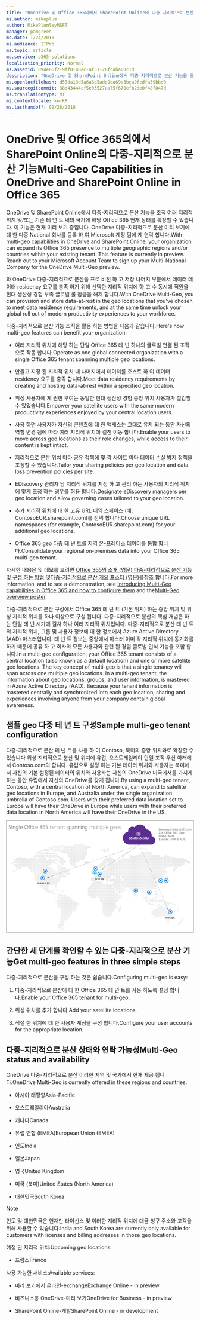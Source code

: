 ```yaml
---
title: "OneDrive 및 Office 365의에서 SharePoint Online의 다중-지리적으로 분산 기능"
ms.author: mikeplum
author: MikePlumleyMSFT
manager: pamgreen
ms.date: 1/24/2018
ms.audience: ITPro
ms.topic: article
ms.service: o365-solutions
localization_priority: Normal
ms.assetid: 094e86f2-9ff0-40ac-af31-28fcaba00c1d
description: "OneDrive 및 SharePoint Online에서 다중-지리적으로 분산 기능을 조직 여러 지리적 위치 및/또는 기존 테 넌 트 내의 국가에 해당 Office 365 현재 상태를 확장할 수 있습니다."
ms.openlocfilehash: d53da13d5a6a6d5add9da69a3bca9fcdfa39bbd0
ms.sourcegitcommit: 38d43444cf5e03527aa75f670efb2de0f48f847d
ms.translationtype: MT
ms.contentlocale: ko-KR
ms.lasthandoff: 02/28/2018
---
```

# <a name="multi-geo-capabilities-in-onedrive-and-sharepoint-online-in-office-365"></a><span data-ttu-id="2d850-103">OneDrive 및 Office 365의에서 SharePoint Online의 다중-지리적으로 분산 기능</span><span class="sxs-lookup"><span data-stu-id="2d850-103">Multi-Geo Capabilities in OneDrive and SharePoint Online in Office 365</span></span>

<span data-ttu-id="2d850-p101">OneDrive 및 SharePoint Online에서 다중-지리적으로 분산 기능을 조직 여러 지리적 위치 및/또는 기존 테 넌 트 내의 국가에 해당 Office 365 현재 상태를 확장할 수 있습니다. 이 기능은 현재 미리 보기 중입니다. OneDrive 다중-지리적으로 분산 미리 보기에 대 한 다중 National 회사를 등록 하 여 Microsoft 계정 팀에 게 연락 합니다.</span><span class="sxs-lookup"><span data-stu-id="2d850-p101">With multi-geo capabilities in OneDrive and SharePoint Online, your organization can expand its Office 365 presence to multiple geographic regions and/or countries within your existing tenant. This feature is currently in preview. Reach out to your Microsoft Account Team to sign up your Multi-National Company for the OneDrive Multi-Geo preview.</span></span>
  
<span data-ttu-id="2d850-107">와 OneDrive 다중-지리적으로 분산을 프로 비전 하 고 저장 나머지 부분에서 데이터 데이터 residency 요구를 충족 하기 위해 선택한 지리적 위치에 하 고 수 동시에 직원을 현대 생산성 경험 부족 글로벌 롤 잠금을 해제 합니다.</span><span class="sxs-lookup"><span data-stu-id="2d850-107">With OneDrive Multi-Geo, you can provision and store data-at-rest in the geo locations that you've chosen to meet data residency requirements, and at the same time unlock your global roll out of modern productivity experiences to your workforce.</span></span>
  
<span data-ttu-id="2d850-108">다중-지리적으로 분산 기능 조직을 활용 하는 방법을 다음과 같습니다.</span><span class="sxs-lookup"><span data-stu-id="2d850-108">Here's how multi-geo features can benefit your organization:</span></span>
  
- <span data-ttu-id="2d850-109">여러 지리적 위치에 해당 하는 단일 Office 365 테 넌 하나의 글로벌 연결 된 조직으로 작동 합니다.</span><span class="sxs-lookup"><span data-stu-id="2d850-109">Operate as one global connected organization with a single Office 365 tenant spanning multiple geo locations.</span></span>
    
- <span data-ttu-id="2d850-110">만들고 지정 된 지리적 위치 내 나머지에서 데이터를 호스트 하 여 데이터 residency 요구를 충족 합니다.</span><span class="sxs-lookup"><span data-stu-id="2d850-110">Meet data residency requirements by creating and hosting data-at-rest within a specified geo location.</span></span>
    
- <span data-ttu-id="2d850-111">위성 사용자에 게 권한 부여는 동일한 현대 생산성 경험 중앙 위치 사용자가 절감할 수 있었습니다.</span><span class="sxs-lookup"><span data-stu-id="2d850-111">Empower your satellite users with the same modern productivity experiences enjoyed by your central location users.</span></span>
    
- <span data-ttu-id="2d850-112">사용 하면 사용자가 자신의 콘텐츠에 대 한 액세스는 그대로 유지 되는 동안 자신의 역할 변경 됨에 따라 여러 지리적 위치에 걸친 이동 합니다.</span><span class="sxs-lookup"><span data-stu-id="2d850-112">Enable your users to move across geo locations as their role changes, while access to their content is kept intact.</span></span>
    
- <span data-ttu-id="2d850-113">지리적으로 분산 위치 마다 공유 정책에 및 각 사이트 마다 데이터 손실 방지 정책을 조정할 수 있습니다.</span><span class="sxs-lookup"><span data-stu-id="2d850-113">Tailor your sharing policies per geo location and data loss prevention policies per site.</span></span>
    
- <span data-ttu-id="2d850-114">EDiscovery 관리자 당 지리적 위치를 지정 하 고 관리 하는 사용자의 지리적 위치에 맞게 조정 하는 경우를 허용 합니다.</span><span class="sxs-lookup"><span data-stu-id="2d850-114">Designate eDiscovery managers per geo location and allow governing cases tailored to your geo location.</span></span>
    
- <span data-ttu-id="2d850-115">추가 지리적 위치에 대 한 고유 URL 네임 스페이스 (예: ContosoEUR.sharepoint.com)를 선택 합니다.</span><span class="sxs-lookup"><span data-stu-id="2d850-115">Choose unique URL namespaces (for example, ContosoEUR.sharepoint.com) for your additional geo locations.</span></span>
    
- <span data-ttu-id="2d850-116">Office 365 geo 다중 테 넌 트를 지역 온-프레미스 데이터를 통합 합니다.</span><span class="sxs-lookup"><span data-stu-id="2d850-116">Consolidate your regional on-premises data into your Office 365 multi-geo tenant.</span></span>
    
<span data-ttu-id="2d850-117">자세한 내용은 및 데모를 보려면 [Office 365의 소개 (영문) 다중-지리적으로 분산 기능 및 구성 하는 방법](https://youtu.be/3d9-Vt2fArk) 및[다중-지리적으로 분산 개요 포스터 (영문)를](https://technet.microsoft.com/library/dn782272.aspx)참조 합니다.</span><span class="sxs-lookup"><span data-stu-id="2d850-117">For more information, and to see a demonstration, see [Introducing Multi-Geo capabilities in Office 365 and how to configure them](https://youtu.be/3d9-Vt2fArk) and the[Multi-Geo overview poster](https://technet.microsoft.com/library/dn782272.aspx).</span></span>
  
<span data-ttu-id="2d850-p102">다중-지리적으로 분산 구성에서 Office 365 테 넌 트 (기본 위치) 하는 중앙 위치 및 위성 지리적 위치를 하나 이상으로 구성 됩니다. 다중-지리적으로 분산의 핵심 개념은 하는 단일 테 넌 시가에 걸쳐 하나 여러 지리적 위치입니다. 다중-지리적으로 분산 테 넌 트의 지리적 위치, 그룹 및 사용자 정보에 대 한 정보에서 Azure Active Directory (AAD) 마스터입니다. 테 넌 트 정보는 중앙에서 마스터 이며 각 지리적 위치에 동기화를 하기 때문에 공유 하 고 회사의 모든 사용자와 관련 된 경험 글로벌 인식 기능을 포함 합니다.</span><span class="sxs-lookup"><span data-stu-id="2d850-p102">In a multi-geo configuration, your Office 365 tenant consists of a central location (also known as a default location) and one or more satellite geo locations. The key concept of multi-geo is that a single tenancy will span across one multiple geo locations. In a multi-geo tenant, the information about geo locations, groups, and user information, is mastered in Azure Active Directory (AAD). Because your tenant information is mastered centrally and synchronized into each geo location, sharing and experiences involving anyone from your company contain global awareness.</span></span>
  
## <a name="sample-multi-geo-tenant-configuration"></a><span data-ttu-id="2d850-122">샘플 geo 다중 테 넌 트 구성</span><span class="sxs-lookup"><span data-stu-id="2d850-122">Sample multi-geo tenant configuration</span></span>

<span data-ttu-id="2d850-123">다중-지리적으로 분산 테 넌 트를 사용 하 여 Contoso, 북미의 중앙 위치와로 확장할 수 있습니다 위성 지리적으로 분산 및 위치에 유럽, 오스트레일리아 단일 조직 우산 아래에서 Contoso.com의 합니다. 유럽으로 설정 하는 기본 데이터 위치와 사용자는 북미에서 자신의 기본 설정된 데이터의 위치와 사용자는 자신의 OneDrive 미국에서를 가지게 하는 동안 유럽에서 자신의 OneDrive를 갖게 됩니다.</span><span class="sxs-lookup"><span data-stu-id="2d850-123">By using a multi-geo tenant, Contoso, with a central location of North America, can expand to satellite geo locations in Europe, and Australia under the single organization umbrella of Contoso.com. Users with their preferred data location set to Europe will have their OneDrive in Europe while users with their preferred data location in North America will have their OneDrive in the US.</span></span>
  
![Contoso에 대 한 지리적 위치와 다른 사용 가능한 지리적 위치를 보여주는 거두었으며, 맵](images/df317ccc-2e53-411d-9211-a5aee63ca1e5.png)
  
## <a name="get-multi-geo-features-in-three-simple-steps"></a><span data-ttu-id="2d850-125">간단한 세 단계를 확인할 수 있는 다중-지리적으로 분산 기능</span><span class="sxs-lookup"><span data-stu-id="2d850-125">Get multi-geo features in three simple steps</span></span>

<span data-ttu-id="2d850-126">다중-지리적으로 분산을 구성 하는 것은 쉽습니다.</span><span class="sxs-lookup"><span data-stu-id="2d850-126">Configuring multi-geo is easy:</span></span>
  
1. <span data-ttu-id="2d850-127">다중-지리적으로 분산에 대 한 Office 365 테 넌 트를 사용 하도록 설정 합니다.</span><span class="sxs-lookup"><span data-stu-id="2d850-127">Enable your Office 365 tenant for multi-geo.</span></span>
    
2. <span data-ttu-id="2d850-128">위성 위치를 추가 합니다.</span><span class="sxs-lookup"><span data-stu-id="2d850-128">Add your satellite locations.</span></span>
    
3. <span data-ttu-id="2d850-129">적절 한 위치에 대 한 사용자 계정을 구성 합니다.</span><span class="sxs-lookup"><span data-stu-id="2d850-129">Configure your user accounts for the appropriate location.</span></span>
    
## <a name="multi-geo-status-and-availability"></a><span data-ttu-id="2d850-130">다중-지리적으로 분산 상태와 연락 가능성</span><span class="sxs-lookup"><span data-stu-id="2d850-130">Multi-Geo status and availability</span></span>

<span data-ttu-id="2d850-131">OneDrive 다중-지리적으로 분산 이러한 지역 및 국가에서 현재 제공 됩니다.</span><span class="sxs-lookup"><span data-stu-id="2d850-131">OneDrive Multi-Geo is currently offered in these regions and countries:</span></span>
  
- <span data-ttu-id="2d850-132">아시아 태평양</span><span class="sxs-lookup"><span data-stu-id="2d850-132">Asia-Pacific</span></span>
    
- <span data-ttu-id="2d850-133">오스트레일리아</span><span class="sxs-lookup"><span data-stu-id="2d850-133">Australia</span></span>
    
- <span data-ttu-id="2d850-134">캐나다</span><span class="sxs-lookup"><span data-stu-id="2d850-134">Canada</span></span>
    
- <span data-ttu-id="2d850-135">유럽 연합 (EMEA)</span><span class="sxs-lookup"><span data-stu-id="2d850-135">European Union (EMEA)</span></span>
    
- <span data-ttu-id="2d850-136">인도</span><span class="sxs-lookup"><span data-stu-id="2d850-136">India</span></span>
    
- <span data-ttu-id="2d850-137">일본</span><span class="sxs-lookup"><span data-stu-id="2d850-137">Japan</span></span>
    
- <span data-ttu-id="2d850-138">영국</span><span class="sxs-lookup"><span data-stu-id="2d850-138">United Kingdom</span></span>
    
- <span data-ttu-id="2d850-139">미국 (북미)</span><span class="sxs-lookup"><span data-stu-id="2d850-139">United States (North America)</span></span>
    
- <span data-ttu-id="2d850-140">대한민국</span><span class="sxs-lookup"><span data-stu-id="2d850-140">South Korea</span></span>
    
> [!NOTE]
> <span data-ttu-id="2d850-141">인도 및 대한민국은 현재만 라이선스 및 이러한 지리적 위치에 대금 청구 주소와 고객을 위해 사용할 수 있습니다.</span><span class="sxs-lookup"><span data-stu-id="2d850-141">India and South Korea are currently only available for customers with licenses and billing addresses in those geo locations.</span></span> 
  
<span data-ttu-id="2d850-142">예정 된 지리적 위치:</span><span class="sxs-lookup"><span data-stu-id="2d850-142">Upcoming geo locations:</span></span>
  
- <span data-ttu-id="2d850-143">프랑스</span><span class="sxs-lookup"><span data-stu-id="2d850-143">France</span></span>
    
<span data-ttu-id="2d850-144">사용 가능한 서비스:</span><span class="sxs-lookup"><span data-stu-id="2d850-144">Available services:</span></span>
  
- <span data-ttu-id="2d850-145">미리 보기에서 온라인-exchange</span><span class="sxs-lookup"><span data-stu-id="2d850-145">Exchange Online - in preview</span></span>
    
- <span data-ttu-id="2d850-146">비즈니스용 OneDrive-미리 보기</span><span class="sxs-lookup"><span data-stu-id="2d850-146">OneDrive for Business - in preview</span></span>
    
- <span data-ttu-id="2d850-147">SharePoint Online-개발</span><span class="sxs-lookup"><span data-stu-id="2d850-147">SharePoint Online - in development</span></span>
    

